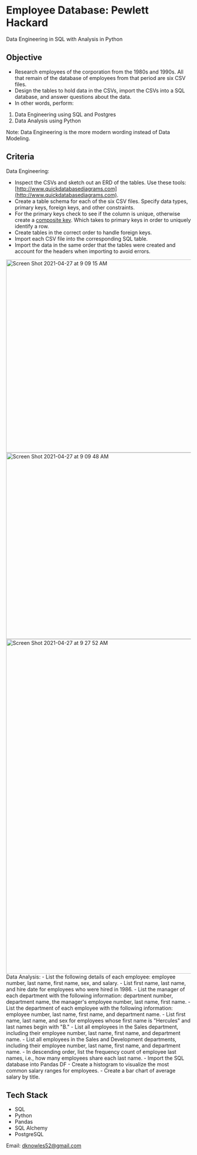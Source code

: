 # Employee Database: Pewlett Hackard

Data Engineering in SQL with Analysis in Python


## Objective

- Research employees of the corporation from the 1980s and 1990s. All that remain of the database of employees from that period are six CSV files.
- Design the tables to hold data in the CSVs, import the CSVs into a SQL database, and answer questions about the data. 
- In other words, perform:
1. Data Engineering using SQL and Postgres
2. Data Analysis using Python 

Note: Data Engineering is the more modern wording instead of Data Modeling.

## Criteria
Data Engineering:
- Inspect the CSVs and sketch out an ERD of the tables. Use these tools: [http://www.quickdatabasediagrams.com](http://www.quickdatabasediagrams.com).
- Create a table schema for each of the six CSV files. Specify data types, primary keys, foreign keys, and other constraints.
- For the primary keys check to see if the column is unique, otherwise create a [composite key](https://en.wikipedia.org/wiki/Compound_key). Which takes to primary   keys in order to uniquely identify a row.
- Create tables in the correct order to handle foreign keys.
- Import each CSV file into the corresponding SQL table. 
- Import the data in the same order that the tables were created and account for the headers when importing to avoid errors.

<img width="525" alt="Screen Shot 2021-04-27 at 9 09 15 AM" src="https://user-images.githubusercontent.com/47284467/116247928-566eab80-a739-11eb-8d42-e357a0b53a53.png">
<img width="507" alt="Screen Shot 2021-04-27 at 9 09 48 AM" src="https://user-images.githubusercontent.com/47284467/116247942-5a9ac900-a739-11eb-8503-22c43f2446ca.png">

<img width="910" alt="Screen Shot 2021-04-27 at 9 27 52 AM" src="https://user-images.githubusercontent.com/47284467/116249509-e5c88e80-a73a-11eb-8371-5898b7519285.png">
Data Analysis:
- List the following details of each employee: employee number, last name, first name, sex, and salary.
- List first name, last name, and hire date for employees who were hired in 1986.
- List the manager of each department with the following information: department number, department name, the manager's employee number, last name, first name.
- List the department of each employee with the following information: employee number, last name, first name, and department name.
- List first name, last name, and sex for employees whose first name is "Hercules" and last names begin with "B."
- List all employees in the Sales department, including their employee number, last name, first name, and department name.
- List all employees in the Sales and Development departments, including their employee number, last name, first name, and department name.
- In descending order, list the frequency count of employee last names, i.e., how many employees share each last name.
- Import the SQL database into Pandas DF
- Create a histogram to visualize the most common salary ranges for employees.
- Create a bar chart of average salary by title.


## Tech Stack 
- SQL
- Python
- Pandas
- SQL Alchemy
- PostgreSQL


Email: dknowles52@gmail.com
